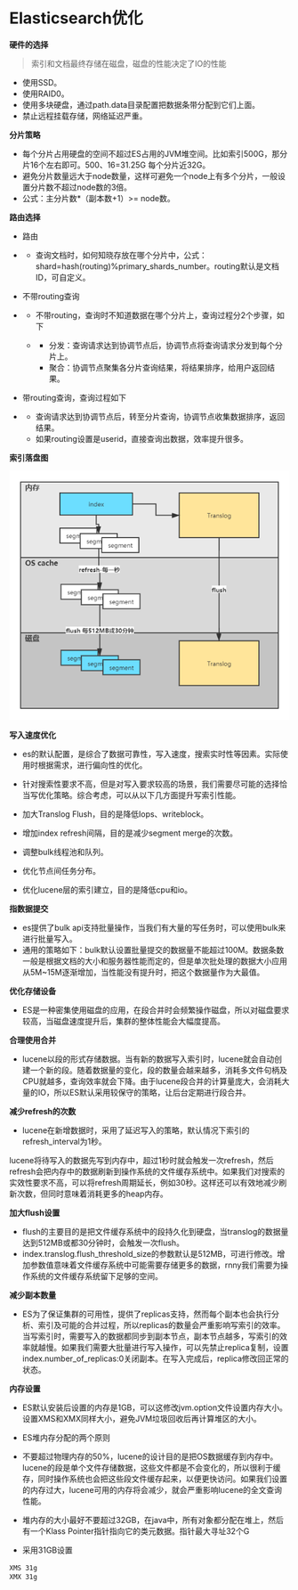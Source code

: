 # Elasticsearch优化



**硬件的选择**

> 索引和文档最终存储在磁盘，磁盘的性能决定了IO的性能 

- 使用SSD。
- 使用RAID0。
- 使用多块硬盘，通过path.data目录配置把数据条带分配到它们上面。
- 禁止远程挂载存储，网络延迟严重。



**分片策略**

- 每个分片占用硬盘的空间不超过ES占用的JVM堆空间。比如索引500G，那分片16个左右即可。500、16=31.25G 每个分片近32G。
- 避免分片数量远大于node数量，这样可避免一个node上有多个分片，一般设置分片数不超过node数的3倍。
- 公式：主分片数*（副本数+1）>= node数。



**路由选择**

- 路由

- - 查询文档时，如何知晓存放在哪个分片中，公式：shard=hash(routing)%primary_shards_number。routing默认是文档ID，可自定义。

- 不带routing查询

- - 不带routing，查询时不知道数据在哪个分片上，查询过程分2个步骤，如下

  - - 分发：查询请求达到协调节点后，协调节点将查询请求分发到每个分片上。
    - 聚合：协调节点聚集各分片查询结果，将结果排序，给用户返回结果。

- 带routing查询，查询过程如下

- - 查询请求达到协调节点后，转至分片查询，协调节点收集数据排序，返回结果。
  - 如果routing设置是userid，直接查询出数据，效率提升很多。



 **索引落盘图**

![img](Untitled.assets/elasticsearch索引落盘.png)

**写入速度优化**

- es的默认配置，是综合了数据可靠性，写入速度，搜索实时性等因素。实际使用时根据需求，进行偏向性的优化。
- 针对搜索性要求不高，但是对写入要求较高的场景，我们需要尽可能的选择恰当写优化策略。综合考虑，可以从以下几方面提升写索引性能。

- 加大Translog Flush，目的是降低Iops、writeblock。
- 增加index refresh间隔，目的是减少segment merge的次数。
- 调整bulk线程池和队列。
- 优化节点间任务分布。
- 优化lucene层的索引建立，目的是降低cpu和io。



**指数据提交**

- es提供了bulk api支持批量操作，当我们有大量的写任务时，可以使用bulk来进行批量写入。
- 通用的策略如下：bulk默认设置批量提交的数据量不能超过100M。数据条数一般是根据文档的大小和服务器性能而定的，但是单次批处理的数据大小应用从5M~15M逐渐增加，当性能没有提升时，把这个数据量作为大最值。



**优化存储设备**

- ES是一种密集使用磁盘的应用，在段合并时会频繁操作磁盘，所以对磁盘要求较高，当磁盘速度提升后，集群的整体性能会大幅度提高。



**合理使用合并**

- lucene以段的形式存储数据。当有新的数据写入索引时，lucene就会自动创建一个新的段。随着数据量的变化，段的数量会越来越多，消耗多文件句柄及CPU就越多，查询效率就会下降。由于lucene段合并的计算量庞大，会消耗大量的IO，所以ES默认采用较保守的策略，让后台定期进行段合并。



**减少refresh的次数**

- lucene在新增数据时，采用了延迟写入的策略，默认情况下索引的refresh_interval为1秒。

lucene将待写入的数据先写到内存中，超过1秒时就会触发一次refresh，然后refresh会把内存中的数据刷新到操作系统的文件缓存系统中。如果我们对搜索的实效性要求不高，可以将refresh周期延长，例如30秒。这样还可以有效地减少刷新次数，但同时意味着消耗更多的heap内存。



**加大flush设置**

- flush的主要目的是把文件缓存系统中的段持久化到硬盘，当translog的数据量达到512MB或都30分钟时，会触发一次flush。
- index.translog.flush_threshold_size的参数默认是512MB，可进行修改。增加参数值意味着文件缓存系统中可能需要存储更多的数据，rnny我们需要为操作系统的文件缓存系统留下足够的空间。



**减少副本数量**

- ES为了保证集群的可用性，提供了replicas支持，然而每个副本也会执行分析、索引及可能的合并过程，所以replicas的数量会严重影响写索引的效率。当写索引时，需要写入的数据都同步到副本节点，副本节点越多，写索引的效率就越慢。如果我们需要大批量进行写入操作，可以先禁止replica复制，设置index.number_of_replicas:0关闭副本。在写入完成后，replica修改回正常的状态。



**内存设置**

- ES默认安装后设置的内存是1GB，可以这修改jvm.option文件设置内存大小。设置XMS和XMX同样大小，避免JVM垃圾回收后再计算堆区的大小。
- ES堆内存分配的两个原则

- 不要超过物理内存的50%，lucene的设计目的是把OS数据缓存到内存中。lucene的段是单个文件存储数据，这些文件都是不会变化的，所以很利于缓存，同时操作系统也会把这些段文件缓存起来，以便更快访问。如果我们设置的内存过大，lucene可用的内存将会减少，就会严重影响lucene的全文查询性能。
- 堆内存的大小最好不要超过32GB，在java中，所有对象都分配在堆上，然后有一个Klass Pointer指针指向它的类元数据。指针最大寻址32个G
- 采用31GB设置 

```properties
XMS 31g 
XMX 31g
```

